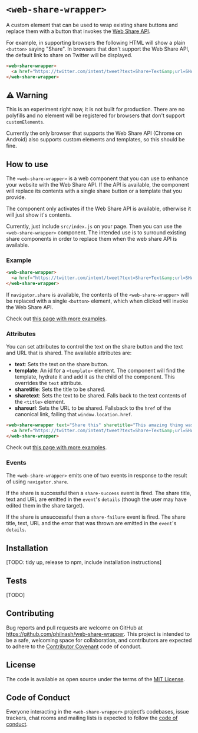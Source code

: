 # `<web-share-wrapper>`

A custom element that can be used to wrap existing share buttons and replace them with a button that invokes the [Web Share API](https://philna.sh/blog/2017/03/14/the-web-share-api/).

For example, in supporting browsers the following HTML will show a plain `<button>` saying "Share". In browsers that don't support the Web Share API, the default link to share on Twitter will be displayed.

```html
<web-share-wrapper>
  <a href="https://twitter.com/intent/tweet?text=Share+Text&amp;url=SHARE_URL">Share on Twitter</a>
</web-share-wrapper>
```

## ⚠️ Warning

This is an experiment right now, it is not built for production. There are no polyfills and no element will be registered for browsers that don't support `customElements`.

Currently the only browser that supports the Web Share API (Chrome on Android) also supports custom elements and templates, so this should be fine.

## How to use

The `<web-share-wrapper>` is a web component that you can use to enhance your website with the Web Share API. If the API is available, the component will replace its contents with a single share button or a template that you provide.

The component only activates if the Web Share API is available, otherwise it will just show it's contents.

Currently, just include `src/index.js` on your page. Then you can use the `<web-share-wrapper>` component. The intended use is to surround existing share components in order to replace them when the web share API is available.

### Example

```html
<web-share-wrapper>
  <a href="https://twitter.com/intent/tweet?text=Share+Text&amp;url=SHARE_URL">Share on Twitter</a>
</web-share-wrapper>
```

If `navigator.share` is available, the contents of the `<web-share-wrapper>` will be replaced with a single `<button>` element, which when clicked will invoke the Web Share API.

Check out [this page with more examples](https://philnash.github.io/web-share-wrapper).

### Attributes

You can set attributes to control the text on the share button and the text and URL that is shared. The available attributes are:

* **text**: Sets the text on the share button.
* **template**: An id for a `<template>` element. The component will find the template, hydrate it and add it as the child of the component. This overrides the `text` attribute.
* **sharetitle**: Sets the title to be shared.
* **sharetext**: Sets the text to be shared. Falls back to the text contents of the `<title>` element.
* **shareurl**: Sets the URL to be shared. Fallsback to the `href` of the canonical link, failing that `window.location.href`.

```html
<web-share-wrapper text="Share this" sharetitle="This amazing thing was shared" sharetext="You should really click on the link to learn more" shareurl="http://example.com/amazing">
  <a href="https://twitter.com/intent/tweet?text=Share+Text&amp;url=SHARE_URL">Share on Twitter</a>
</web-share-wrapper>
```

Check out [this page with more examples](https://philnash.github.io/web-share-wrapper).

### Events

The `<web-share-wrapper>` emits one of two events in response to the result of using `navigator.share`.

If the share is successful then a `share-success` event is fired. The share title, text and URL are emitted in the `event`'s `details` (though the user may have edited them in the share target).

If the share is unsuccessful then a `share-failure` event is fired. The share title, text, URL and the error that was thrown are emitted in the `event`'s `details`.

## Installation

[TODO: tidy up, release to npm, include installation instructions]

## Tests

[TODO]

## Contributing

Bug reports and pull requests are welcome on GitHub at https://github.com/philnash/web-share-wrapper. This project is intended to be a safe, welcoming space for collaboration, and contributors are expected to adhere to the [Contributor Covenant](http://contributor-covenant.org/) code of conduct.

## License

The code is available as open source under the terms of the [MIT License](https://opensource.org/licenses/MIT).

## Code of Conduct

Everyone interacting in the `<web-share-wrapper>` project’s codebases, issue trackers, chat rooms and mailing lists is expected to follow the [code of conduct](https://github.com/philnash/web-share-wrapper/blob/master/CODE_OF_CONDUCT.md).
